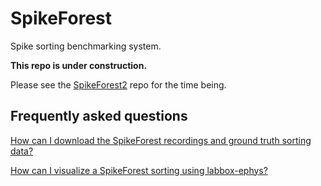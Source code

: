 # SpikeForest

Spike sorting benchmarking system.

**This repo is under construction.**

Please see the [SpikeForest2](https://github.com/flatironinstitute/spikeforest2) repo for the time being.

## Frequently asked questions

[How can I download the SpikeForest recordings and ground truth sorting data?](./doc/download-spikeforest-data.md)


[How can I visualize a SpikeForest sorting using labbox-ephys?](./doc/labbox-ephys.md)

